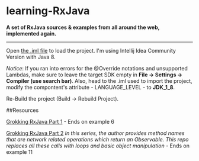 # learning-RxJava
**A set of RxJava sources &amp; examples from all around the web, implemented again.**

------------------
Open [the .iml file](/GrokkingRxJava/GrokkingRxJava.iml) to load the project. I'm using Intellij Idea Community Version with Java 8.

*Notice*: If you ran into errors for the @Override notations and unsupported Lambdas, make sure to leave the target SDK empty in **File -> Settings -> Compiler (use search bar)**. Also, head to the .iml used to import the project, modify the compontent's attribute - LANGUAGE_LEVEL - to **JDK_1_8**.

Re-Build the project (Build -> Rebuild Project).

##Resources

[Grokking RxJava Part 1](http://blog.danlew.net/2014/09/15/grokking-rxjava-part-1/)
	- Ends on example 6

[Grokking RxJava Part 2](http://blog.danlew.net/2014/09/22/grokking-rxjava-part-2/)
	*In this series, the author provides method names that are network
	related operations which return an Observable. This repo replaces all these calls
	with loops and basic object manipulation* - Ends on example 11


